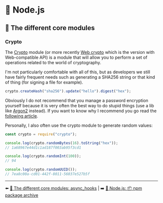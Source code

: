 # 🐢 Node.js

## 🌟 The different core modules

### Crypto

The [Crypto](https://nodejs.org/api/crypto.html) module (or more recently [Web crypto](https://nodejs.org/api/webcrypto.html) which is the version with Web-compatible API) is a module that will allow you to perform a set of operations related to the world of cryptography.

I'm not particularly comfortable with all of this, but as developers we still have fairly frequent needs such as generating a SHA256 string or that kind of thing (for signing a file for example).

```js
crypto.createHash("sha256").update("hello").digest("hex");
```
Obviously I do not recommend that you manage a password encryption yourself because it is very often the best way to do stupid things (use a lib like [Argon2](https://github.com/ranisalt/node-argon2) instead). If you want to know why I recommend you go read the [following article](https://medium.com/analytics-vidhya/password-hashing-pbkdf2-scrypt-bcrypt-and-argon2-e25aaf41598e).

Personally, I also often use the crypto module to generate random values:

```js
const crypto = require("crypto");

console.log(crypto.randomBytes(16).toString("hex"));
// 1a68967e44d1c1ad187f003ab95f3cd1

console.log(crypto.randomInt(100));
// 94

console.log(crypto.randomUUID());
// 7ea8c00a-cd01-442f-8011-56037e527b5f
```

---

⬅️ [🌟 The different core modules: async_hooks](./15-async_hooks.md) |
➡️ [🐢 Node.js: 📦 npm package archive](../14-npm-package-archive.md)
